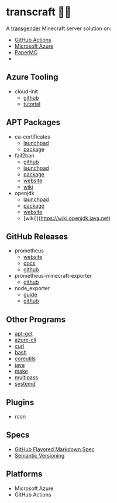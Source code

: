 # transcraft 🏳️‍⚧️

A [transgender](https://en.wikipedia.org/wiki/Transgender) Minecraft server solution on:
- [GitHub Actions](https://github.com/actions)
- [Microsoft Azure](https://github.com/Azure)
- [PaperMC](https://github.com/PaperMC)
- []()

## Azure Tooling
- cloud-init
  - [github](https://github.com/canonical/cloud-init)
  - [tutorial](https://cloudinit.readthedocs.io/en/latest/topics/tutorial.html)

## APT Packages
- ca-certificates
  - [launchpad](https://launchpad.net/ubuntu/+source/ca-certificates)
  - [package](https://packages.ubuntu.com/search?keywords=ca-certificates)
- fail2ban
  - [github](https://github.com/fail2ban/fail2ban)
  - [launchpad](https://launchpad.net/ubuntu/+source/fail2ban)
  - [package](https://packages.ubuntu.com/search?keywords=fail2ban)
  - [website](https://www.fail2ban.org/)
  - [wiki](https://www.fail2ban.org/wiki/)
- openjdk
  - [launchpad](https://launchpad.net/ubuntu/+source/openjdk-17)
  - [package](https://packages.ubuntu.com/search?keywords=openjdk-17-jre-headless)
  - [website](https://openjdk.java.net/)
  - [wiki])(https://wiki.openjdk.java.net)

## GitHub Releases
- prometheus
  - [website](https://prometheus.io/)
  - [docs](https://prometheus.io/docs/)
  - [github](https://github.com/prometheus/prometheus)
- prometheus-minecraft-exporter
  - [github](https://github.com/dirien/minecraft-prometheus-exporter)
- node_exporter
  - [guide](https://prometheus.io/docs/guides/node-exporter/)
  - [github](https://github.com/prometheus/node_exporter)

<!-- TODO: Disambiguate. <> -->
## Other Programs
- [apt-get](https://salsa.debian.org/apt-team/apt)
- [azure-cli](https://github.com/Azure/azure-cli)
- [curl](https://github.com/curl/curl)
- [bash](https://git.savannah.gnu.org/cgit/bash.git/)
- [coreutils](https://git.savannah.gnu.org/cgit/coreutils.git/)
- [java]()
- [make](https://git.savannah.gnu.org/cgit/make.git/)
- [multipass](https://github.com/canonical/multipass)
- [systemd](https://github.com/systemd/systemd)

## Plugins
- rcon

## Specs
- [GitHub Flavored Markdown Spec](https://github.github.com/gfm/)
- [Semantic Versioning](https://semver.org/)

## Platforms
- Microsoft Azure
- GitHub Actions
